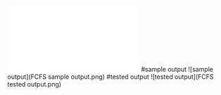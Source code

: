 ![program file](FCFS_22517.py)
#sample output
![sample output](FCFS sample output.png)
#tested output
![tested output](FCFS tested output.png)



